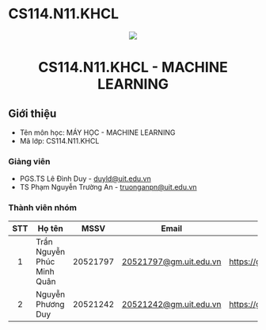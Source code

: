 # CS114.N11.KHCL
<p align="center">
  <a href="https://www.uit.edu.vn/"><img src="https://www.uit.edu.vn/sites/vi/files/banner.png"></a>
<h1 align="center"><b>CS114.N11.KHCL - MACHINE LEARNING</b></h1>

## Giới thiệu
* Tên môn học: MÁY HỌC - MACHINE LEARNING
* Mã lớp: CS114.N11.KHCL

### Giảng viên
* PGS.TS Lê Đình Duy - duyld@uit.edu.vn
* TS Phạm Nguyễn Trường An - truonganpn@uit.edu.vn


### Thành viên nhóm

| STT | Họ tên | MSSV | Email | Github |
| :---: | --- | --- | --- | --- |
| 1 | Trần Nguyễn Phúc Minh Quân | 20521797 | 20521797@gm.uit.edu.vn | https://github.com/palmasvergil |
| 2 | Nguyễn Phương Duy | 20521242 | 20521242@gm.uit.edu.vn | https://github.com/duyduy2808 |
